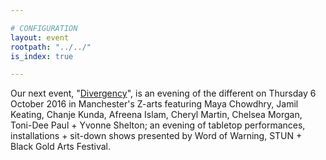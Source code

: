 ```yaml
---

# CONFIGURATION
layout: event
rootpath: "../../"
is_index: true

---
```

Our next event, "[Divergency](/current/event/divergency)", is an evening of the different on Thursday 6 October 2016 in Manchester's Z-arts featuring Maya Chowdhry, Jamil Keating, Chanje Kunda, Afreena Islam, Cheryl Martin, Chelsea Morgan, Toni-Dee Paul + Yvonne Shelton; an evening of tabletop performances, installations + sit-down shows presented by Word of Warning, STUN + Black Gold Arts Festival.
